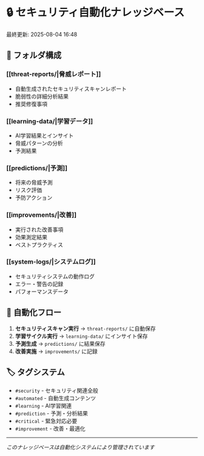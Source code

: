 # 🔒 セキュリティ自動化ナレッジベース

最終更新: 2025-08-04 16:48

## 📁 フォルダ構成

### [[threat-reports/|脅威レポート]]
- 自動生成されたセキュリティスキャンレポート
- 脆弱性の詳細分析結果
- 推奨修復事項

### [[learning-data/|学習データ]]  
- AI学習結果とインサイト
- 脅威パターンの分析
- 予測結果

### [[predictions/|予測]]
- 将来の脅威予測
- リスク評価
- 予防アクション

### [[improvements/|改善]]
- 実行された改善事項
- 効果測定結果
- ベストプラクティス

### [[system-logs/|システムログ]]
- セキュリティシステムの動作ログ
- エラー・警告の記録
- パフォーマンスデータ

## 🔄 自動化フロー

1. **セキュリティスキャン実行** → `threat-reports/` に自動保存
2. **学習サイクル実行** → `learning-data/` にインサイト保存  
3. **予測生成** → `predictions/` に結果保存
4. **改善実施** → `improvements/` に記録

## 🏷️ タグシステム

- `#security` - セキュリティ関連全般
- `#automated` - 自動生成コンテンツ
- `#learning` - AI学習関連
- `#prediction` - 予測・分析結果
- `#critical` - 緊急対応必要
- `#improvement` - 改善・最適化

---
*このナレッジベースは自動化システムにより管理されています*
